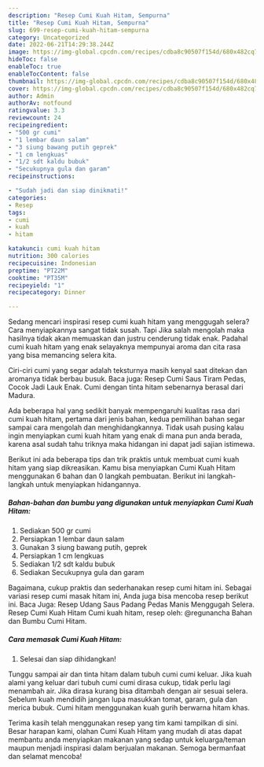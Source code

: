 ```yaml
---
description: "Resep Cumi Kuah Hitam, Sempurna"
title: "Resep Cumi Kuah Hitam, Sempurna"
slug: 699-resep-cumi-kuah-hitam-sempurna
category: Uncategorized
date: 2022-06-21T14:29:38.244Z
image: https://img-global.cpcdn.com/recipes/cdba8c90507f154d/680x482cq70/cumi-kuah-hitam-foto-resep-utama.jpg
hideToc: false
enableToc: true
enableTocContent: false
thumbnail: https://img-global.cpcdn.com/recipes/cdba8c90507f154d/680x482cq70/cumi-kuah-hitam-foto-resep-utama.jpg
cover: https://img-global.cpcdn.com/recipes/cdba8c90507f154d/680x482cq70/cumi-kuah-hitam-foto-resep-utama.jpg
author: Admin
authorAv: notfound
ratingvalue: 3.3
reviewcount: 24
recipeingredient:
- "500 gr cumi"
- "1 lembar daun salam"
- "3 siung bawang putih geprek"
- "1 cm lengkuas"
- "1/2 sdt kaldu bubuk"
- "Secukupnya gula dan garam"
recipeinstructions:

- "Sudah jadi dan siap dinikmati!"
categories:
- Resep
tags:
- cumi
- kuah
- hitam

katakunci: cumi kuah hitam 
nutrition: 300 calories
recipecuisine: Indonesian
preptime: "PT22M"
cooktime: "PT35M"
recipeyield: "1"
recipecategory: Dinner

---
```



Sedang mencari inspirasi resep cumi kuah hitam yang menggugah selera? Cara menyiapkannya sangat tidak susah. Tapi Jika salah mengolah maka hasilnya tidak akan memuaskan dan justru cenderung tidak enak. Padahal cumi kuah hitam yang enak selayaknya mempunyai aroma dan cita rasa yang bisa memancing selera kita.


Ciri-ciri cumi yang segar adalah teksturnya masih kenyal saat ditekan dan aromanya tidak berbau busuk. Baca juga: Resep Cumi Saus Tiram Pedas, Cocok Jadi Lauk Enak. Cumi dengan tinta hitam sebenarnya berasal dari Madura.

Ada beberapa hal yang sedikit banyak mempengaruhi kualitas rasa dari cumi kuah hitam, pertama dari jenis bahan, kedua pemilihan bahan segar sampai cara mengolah dan menghidangkannya. Tidak usah pusing kalau ingin menyiapkan cumi kuah hitam yang enak di mana pun anda berada, karena asal sudah tahu triknya maka hidangan ini dapat jadi sajian istimewa.


Berikut ini ada beberapa tips dan trik praktis untuk membuat cumi kuah hitam yang siap dikreasikan. Kamu bisa menyiapkan Cumi Kuah Hitam menggunakan 6 bahan dan 0 langkah pembuatan. Berikut ini langkah-langkah untuk menyiapkan hidangannya.

<!--inarticleads1-->

##### Bahan-bahan dan bumbu yang digunakan untuk menyiapkan Cumi Kuah Hitam:

1. Sediakan 500 gr cumi
1. Persiapkan 1 lembar daun salam
1. Gunakan 3 siung bawang putih, geprek
1. Persiapkan 1 cm lengkuas
1. Sediakan 1/2 sdt kaldu bubuk
1. Sediakan Secukupnya gula dan garam


Bagaimana, cukup praktis dan sederhanakan resep cumi hitam ini. Sebagai variasi resep cumi masak hitam ini, Anda juga bisa mencoba resep berikut ini. Baca Juga: Resep Udang Saus Padang Pedas Manis Menggugah Selera. Resep Cumi Kuah Hitam Cumi kuah hitam, resep oleh: @regunancha Bahan dan Bumbu Cumi Hitam. 

<!--inarticleads2-->

##### Cara memasak Cumi Kuah Hitam:


1. Selesai dan siap dihidangkan!

Tunggu sampai air dan tinta hitam dalam tubuh cumi cumi keluar. Jika kuah alami yang keluar dari tubuh cumi cumi dirasa cukup, tidak perlu lagi menambah air. Jika dirasa kurang bisa ditambah dengan air sesuai selera. Sebelum kuah mendidih jangan lupa masukkan tomat, garam, gula dan merica bubuk. Cumi hitam menggunakan kuah gurih berwarna hitam khas. 

Terima kasih telah menggunakan resep yang tim kami tampilkan di sini. Besar harapan kami, olahan Cumi Kuah Hitam yang mudah di atas dapat membantu anda menyiapkan makanan yang sedap untuk keluarga/teman maupun menjadi inspirasi dalam berjualan makanan. Semoga bermanfaat dan selamat mencoba!

